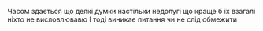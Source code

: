 Часом здається що деякі думки настільки недолугі що краще б їх взагалі ніхто не висловлювавю І тоді виникає питання чи не слід обмежити 